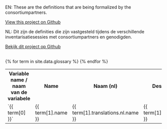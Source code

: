 ---
---
EN: These are the definitions that are being formalized by the consortiumpartners.

<a href="https://github.com/algoritmeregister/algoritmeregister-metadata-standaard">View this project on Github</a>

NL: Dit zijn de definities die zijn vastgesteld tijdens de verschillende inventarisatiesessies met consortiumpartners en genodigden.

<a href="https://github.com/algoritmeregister/algoritmeregister-metadata-standaard">Bekijk dit project op Github</a>

<br>
<table>
    <tr>
        <th>Variable name / naam van de variabele</th>
        <th>Name</th>
        <th>Naam (nl)</th>
        <th>Description</th>
        <th>Omschrijving (nl)</th>
    </tr>
    {% for term in site.data.glossary %}
    <tr>
        <td>`{{ term[0] }}`</td>
        <td>{{ term[1].name }}</td>
        <td>{{ term[1].translations.nl.name }}</td>
        <td>{{ term[1].description }}</td>
        <td>{{ term[1].translations.nl.description }}</td>
    </tr>
    {% endfor %}
</table>
